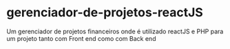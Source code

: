 # gerenciador-de-projetos-reactJS
Um gerenciador de projetos financeiros onde é utilizado reactJS e PHP para um projeto tanto com Front end como com Back end
